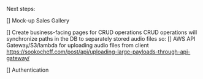 Next steps:

[] Mock-up Sales Gallery

[] Create business-facing pages for CRUD operations
CRUD operations will synchronize paths in the DB to separately stored audio files so:
[] AWS API Gateway/S3/lambda for uploading audio files from client https://sookocheff.com/post/api/uploading-large-payloads-through-api-gateway/

[] Authentication



